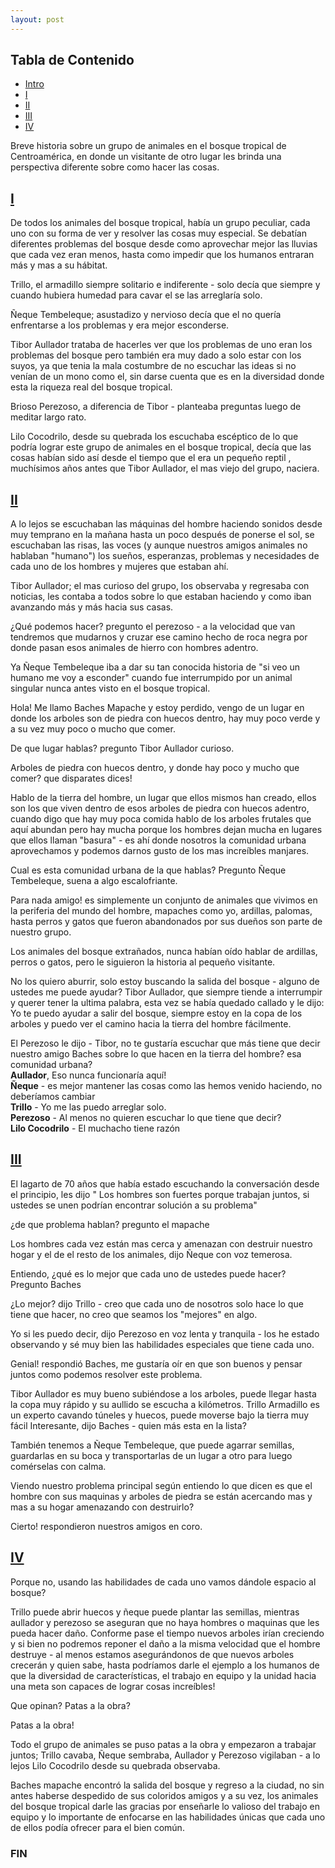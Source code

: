 ```yaml
---
layout: post
---
```


## Tabla de Contenido
- [Intro](#table-of-contents)
- [I](#the-start)
- [II](#the-middle)
- [III](#the-middle2)
- [IV](#the-end)

Breve historia sobre un grupo de animales en el bosque tropical de Centroamérica, en donde un visitante de otro lugar les brinda una perspectiva diferente sobre como hacer las cosas.

## [I](#the-start)

De todos los animales del bosque tropical, había un grupo peculiar, cada uno con su forma de ver y resolver las cosas muy especial.
Se debatían diferentes problemas del bosque desde como aprovechar mejor las lluvias que cada vez eran menos, hasta como impedir que los humanos entraran más y mas a su hábitat.

Trillo, el armadillo siempre solitario e indiferente - solo decía que siempre y cuando hubiera humedad para cavar el se las arreglaría solo.

Ñeque Tembeleque;  asustadizo y nervioso decía que el no quería enfrentarse a los problemas y era mejor esconderse.

Tibor Aullador trataba de hacerles ver que los problemas de uno eran los problemas del bosque pero también era muy dado a solo estar con los suyos, ya que tenia la mala costumbre de no escuchar las ideas si no venían de un mono como el, sin darse cuenta que es en la diversidad donde esta la riqueza real del bosque tropical.

Brioso Perezoso, a diferencia de Tibor - planteaba preguntas luego de meditar largo rato.  

Lilo Cocodrilo, desde su quebrada los escuchaba escéptico de lo que podría lograr este grupo de animales en el bosque tropical, decía que las cosas habían sido así desde el tiempo que el era un pequeño reptil , muchísimos años antes que Tibor Aullador, el mas viejo del grupo, naciera.

## [II](#the-middle)

A lo lejos se escuchaban las máquinas del hombre haciendo sonidos desde muy temprano en la mañana hasta un poco después de ponerse el sol, se escuchaban las risas, las voces (y aunque nuestros amigos animales no hablaban "humano") los sueños, esperanzas, problemas y necesidades de cada uno de los hombres y mujeres que estaban ahí.

Tibor Aullador; el mas curioso del grupo, los observaba y regresaba con noticias, les contaba a todos sobre lo que estaban haciendo y como iban avanzando más y más hacia sus casas.

¿Qué podemos hacer? pregunto el perezoso - a la velocidad que van tendremos que mudarnos y cruzar ese camino hecho de roca negra por donde pasan esos animales de hierro con hombres adentro.

Ya Ñeque Tembeleque iba a dar su tan conocida historia de "si veo un humano me voy a esconder" cuando fue interrumpido por un animal singular nunca antes visto en el bosque tropical.

Hola! Me llamo Baches Mapache y estoy perdido, vengo de un lugar en donde los arboles son de piedra con huecos dentro, hay muy poco verde y a su vez muy poco o mucho que comer.

De que lugar hablas? pregunto Tibor Aullador curioso.

Arboles de piedra con huecos dentro, y donde hay poco y mucho que comer? que disparates dices!

Hablo de la tierra del hombre, un lugar que ellos mismos han creado, ellos son los que viven dentro de esos arboles de piedra con huecos adentro, cuando digo que hay muy poca comida hablo de los arboles frutales que aquí abundan pero hay mucha porque los hombres dejan mucha en lugares que ellos llaman "basura" - es ahí donde nosotros la comunidad urbana aprovechamos y podemos darnos gusto de los mas increíbles manjares.

Cual es esta comunidad urbana de la que hablas? Pregunto Ñeque Tembeleque, suena a algo escalofriante.

Para nada amigo! es simplemente un conjunto de animales que vivimos en la periferia del mundo del hombre, mapaches como yo, ardillas, palomas, hasta perros y gatos que fueron abandonados por sus dueños son parte de nuestro grupo.

Los animales del bosque extrañados, nunca habían oído hablar de ardillas, perros o gatos, pero le siguieron la historia al pequeño visitante.

No los quiero aburrir, solo estoy buscando la salida del bosque - alguno de ustedes me puede ayudar?
Tibor Aullador, que siempre tiende a interrumpir y querer tener la ultima palabra, esta vez se había quedado callado y le dijo: Yo te puedo ayudar a salir del bosque, siempre estoy en la copa de los arboles y puedo ver el camino hacia la tierra del hombre fácilmente.

El Perezoso le dijo - Tibor, no te gustaría escuchar que más tiene que decir nuestro amigo Baches sobre lo que hacen en la tierra del hombre? esa comunidad urbana?  
**Aullador**, Eso nunca funcionaría aquí!  
**Ñeque** - es mejor mantener las cosas como las hemos venido haciendo, no deberíamos cambiar  
**Trillo** - Yo me las puedo arreglar solo.  
**Perezoso** - Al menos no quieren escuchar lo que tiene que decir?  
**Lilo Cocodrilo** - El muchacho tiene razón  

## [III](#the-middle2)

El lagarto de 70 años que había estado escuchando la conversación desde el principio, les dijo " Los hombres son fuertes porque trabajan juntos, si ustedes se unen podrían encontrar solución a su problema"

¿de que problema hablan? pregunto el mapache

Los hombres cada vez están mas cerca y amenazan con destruir nuestro hogar y el de el resto de los animales, dijo Ñeque con voz temerosa.  

Entiendo, ¿qué es lo mejor que cada uno de ustedes puede hacer? Pregunto Baches 

¿Lo mejor? dijo Trillo - creo que cada uno de nosotros solo hace lo que tiene que hacer, no creo que seamos los "mejores" en algo.

Yo si les puedo decir, dijo Perezoso en voz lenta y tranquila -  los he estado observando y sé muy bien las habilidades especiales que tiene cada uno.

Genial! respondió Baches, me gustaría oír en que son buenos  y pensar juntos como podemos resolver este problema.

Tibor Aullador es muy bueno subiéndose a los arboles, puede llegar hasta la copa muy rápido y su aullido se escucha a kilómetros.
Trillo Armadillo es un experto cavando túneles y huecos, puede moverse bajo la tierra muy fácil
Interesante, dijo Baches - quien más esta en la lista?

También tenemos a Ñeque Tembeleque, que puede agarrar semillas, guardarlas en su boca y transportarlas de un lugar a otro para luego comérselas con calma.

Viendo nuestro problema principal según entiendo lo que dicen es que el hombre con sus maquinas y arboles de piedra se están acercando mas y mas a su hogar amenazando con destruirlo?

Cierto! respondieron nuestros amigos en coro.

## [IV](#the-end)

Porque no, usando las habilidades de cada uno vamos dándole espacio al bosque?

Trillo puede abrir huecos y ñeque puede plantar las semillas, mientras aullador y perezoso se aseguran que no haya hombres o maquinas que les pueda hacer daño.
Conforme pase el tiempo  nuevos arboles irían creciendo y si bien no podremos reponer el daño a la misma velocidad que el hombre destruye - al menos estamos asegurándonos de que nuevos arboles crecerán y quien sabe, hasta podríamos darle el ejemplo a los humanos de que la diversidad de características, el trabajo en equipo y la unidad hacia una meta son capaces de lograr cosas increíbles! 

Que opinan? Patas a la obra? 

Patas a la obra!

Todo el grupo de animales se puso patas a la obra y empezaron a trabajar juntos; Trillo cavaba, Ñeque sembraba, Aullador y Perezoso vigilaban - a lo lejos Lilo Cocodrilo desde su quebrada observaba.

Baches mapache encontró la salida del bosque y regreso a la ciudad, no sin antes haberse despedido de sus coloridos amigos y a su vez, los animales del bosque tropical darle las gracias por enseñarle lo valioso del trabajo en equipo y lo importante de enfocarse en las habilidades únicas que cada uno de ellos podía ofrecer para el bien común.

### FIN

